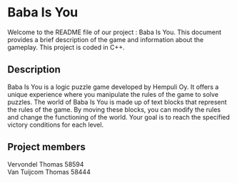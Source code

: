 # Baba Is You

Welcome to the README file of our project : Baba Is You. This document provides a brief description of the game and information about the gameplay. This project is coded in C++.

## Description

Baba Is You is a logic puzzle game developed by Hempuli Oy. It offers a unique experience where you manipulate the rules of the game to solve puzzles. The world of Baba Is You is made up of text blocks that represent the rules of the game. By moving these blocks, you can modify the rules and change the functioning of the world. Your goal is to reach the specified victory conditions for each level.

## Project members
Vervondel Thomas 58594  
Van Tuijcom Thomas 58444
